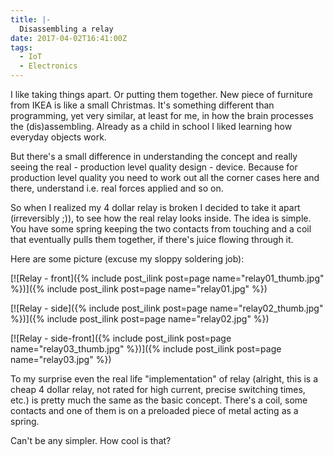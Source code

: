 ```yaml
---
title: |-
  Disassembling a relay
date: 2017-04-02T16:41:00Z
tags:
  - IoT
  - Electronics
---
```

I like taking things apart. Or putting them together. New piece of furniture from IKEA is like a small Christmas. It's something different than programming, yet very similar, at least for me, in how the brain processes the (dis)assembling. Already as a child in school I liked learning how everyday objects work.

<!-- excerpt -->

But there's a small difference in understanding the concept and really seeing the real - production level quality design - device. Because for production level quality you need to work out all the corner cases here and there, understand i.e. real forces applied and so on.

So when I realized my 4 dollar relay is broken I decided to take it apart (irreversibly ;)), to see how the real relay looks inside. The idea is simple. You have some spring keeping the two contacts from touching and a coil that eventually pulls them together, if there's juice flowing through it.

Here are some picture (excuse my sloppy soldering job):

[![Relay - front]({% include post_ilink post=page name="relay01_thumb.jpg" %})]({% include post_ilink post=page name="relay01.jpg" %})

[![Relay - side]({% include post_ilink post=page name="relay02_thumb.jpg" %})]({% include post_ilink post=page name="relay02.jpg" %})

[![Relay - side-front]({% include post_ilink post=page name="relay03_thumb.jpg" %})]({% include post_ilink post=page name="relay03.jpg" %})

To my surprise even the real life "implementation" of relay (alright, this is a cheap 4 dollar relay, not rated for high current, precise switching times, etc.) is pretty much the same as the basic concept. There's a coil, some contacts and one of them is on a preloaded piece of metal acting as a spring. 

Can't be any simpler. How cool is that? 